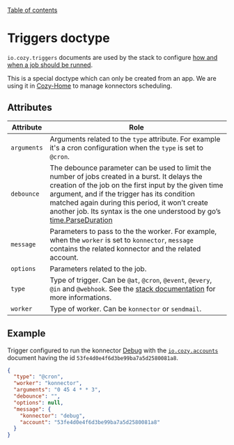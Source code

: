 [Table of contents](README.md#table-of-contents)

# Triggers doctype

`io.cozy.triggers` documents are used by the stack to configure [how and when a job should be runned](https://docs.cozy.io/en/cozy-stack/jobs/).

This is a special doctype which can only be created from an app. We are using it in [Cozy-Home](http://github.com/cozy/cozy-home/) to manage konnectors scheduling.

## Attributes

| Attribute   | Role                                                                                                                                                                  |
| ----------- | --------------------------------------------------------------------------------------------------------------------------------------------------------------------- |
| `arguments` | Arguments related to the `type` attribute. For example it's a cron configuration when the `type` is set to `@cron`.                                                   |
| `debounce`  | The debounce parameter can be used to limit the number of jobs created in a burst. It delays the creation of the job on the first input by the given time argument, and if the trigger has its condition matched again during this period, it won’t create another job. Its syntax is the one understood by go’s [time.ParseDuration](https://golang.org/pkg/time/#ParseDuration)                                                |
| `message`   | Parameters to pass to the the worker. For example, when the `worker` is set to `konnector`, `message` contains the related konnector and the related account.         |
| `options`   | Parameters related to the job.                                                                                                                                        |
| `type`      | Type of trigger. Can be `@at`, `@cron`, `@event`, `@every`, `@in` and `@webhook`. See the [stack documentation](https://docs.cozy.io/en/cozy-stack/jobs/) for more informations. |
| `worker`    | Type of worker. Can be `konnector` or `sendmail`.                                                                                                                     |

## Example

Trigger configured to run the konnector [Debug](http://github.com/cozy/cozy-konnector-debug/) with the [`io.cozy.accounts`](io.cozy.accounts.md) document having the id `53fe4d0e4f6d3be99ba7a5d2580081a8`.

```json
{
  "type": "@cron",
  "worker": "konnector",
  "arguments": "0 45 4 * * 3",
  "debounce": "",
  "options": null,
  "message": {
    "konnector": "debug",
    "account": "53fe4d0e4f6d3be99ba7a5d2580081a8"
  }
}
```
